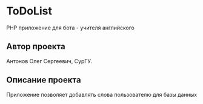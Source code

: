 # ToDoList
PHP приложение для бота - учителя английского
## Автор проекта
Антонов Олег Сергеевич, СурГУ.
## Описание проекта
Приложение позволяет добавлять слова пользователю для базы данных
